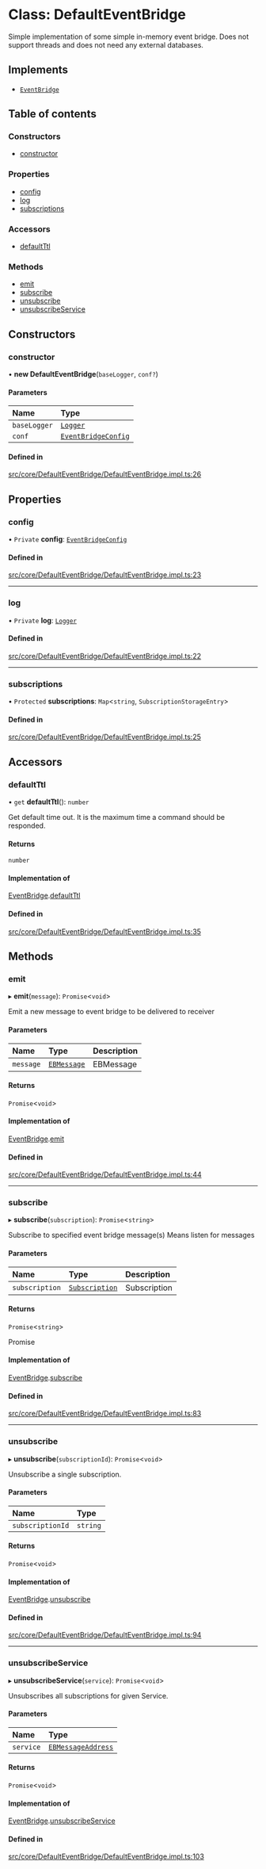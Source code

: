 # Class: DefaultEventBridge

Simple implementation of some simple in-memory event bridge.
Does not support threads and does not need any external databases.

## Implements

- [`EventBridge`](../interfaces/EventBridge.md)

## Table of contents

### Constructors

- [constructor](DefaultEventBridge.md#constructor)

### Properties

- [config](DefaultEventBridge.md#config)
- [log](DefaultEventBridge.md#log)
- [subscriptions](DefaultEventBridge.md#subscriptions)

### Accessors

- [defaultTtl](DefaultEventBridge.md#defaultttl)

### Methods

- [emit](DefaultEventBridge.md#emit)
- [subscribe](DefaultEventBridge.md#subscribe)
- [unsubscribe](DefaultEventBridge.md#unsubscribe)
- [unsubscribeService](DefaultEventBridge.md#unsubscribeservice)

## Constructors

### constructor

• **new DefaultEventBridge**(`baseLogger`, `conf?`)

#### Parameters

| Name | Type |
| :------ | :------ |
| `baseLogger` | [`Logger`](../modules.md#logger) |
| `conf` | [`EventBridgeConfig`](../modules.md#eventbridgeconfig) |

#### Defined in

[src/core/DefaultEventBridge/DefaultEventBridge.impl.ts:26](https://github.com/sebastianwessel/purista/blob/1a178c8/src/core/DefaultEventBridge/DefaultEventBridge.impl.ts#L26)

## Properties

### config

• `Private` **config**: [`EventBridgeConfig`](../modules.md#eventbridgeconfig)

#### Defined in

[src/core/DefaultEventBridge/DefaultEventBridge.impl.ts:23](https://github.com/sebastianwessel/purista/blob/1a178c8/src/core/DefaultEventBridge/DefaultEventBridge.impl.ts#L23)

___

### log

• `Private` **log**: [`Logger`](../modules.md#logger)

#### Defined in

[src/core/DefaultEventBridge/DefaultEventBridge.impl.ts:22](https://github.com/sebastianwessel/purista/blob/1a178c8/src/core/DefaultEventBridge/DefaultEventBridge.impl.ts#L22)

___

### subscriptions

• `Protected` **subscriptions**: `Map`<`string`, `SubscriptionStorageEntry`\>

#### Defined in

[src/core/DefaultEventBridge/DefaultEventBridge.impl.ts:25](https://github.com/sebastianwessel/purista/blob/1a178c8/src/core/DefaultEventBridge/DefaultEventBridge.impl.ts#L25)

## Accessors

### defaultTtl

• `get` **defaultTtl**(): `number`

Get default time out.
It is the maximum time a command should be responded.

#### Returns

`number`

#### Implementation of

[EventBridge](../interfaces/EventBridge.md).[defaultTtl](../interfaces/EventBridge.md#defaultttl)

#### Defined in

[src/core/DefaultEventBridge/DefaultEventBridge.impl.ts:35](https://github.com/sebastianwessel/purista/blob/1a178c8/src/core/DefaultEventBridge/DefaultEventBridge.impl.ts#L35)

## Methods

### emit

▸ **emit**(`message`): `Promise`<`void`\>

Emit a new message to event bridge to be delivered to receiver

#### Parameters

| Name | Type | Description |
| :------ | :------ | :------ |
| `message` | [`EBMessage`](../modules.md#ebmessage) | EBMessage |

#### Returns

`Promise`<`void`\>

#### Implementation of

[EventBridge](../interfaces/EventBridge.md).[emit](../interfaces/EventBridge.md#emit)

#### Defined in

[src/core/DefaultEventBridge/DefaultEventBridge.impl.ts:44](https://github.com/sebastianwessel/purista/blob/1a178c8/src/core/DefaultEventBridge/DefaultEventBridge.impl.ts#L44)

___

### subscribe

▸ **subscribe**(`subscription`): `Promise`<`string`\>

Subscribe to specified event bridge message(s)
Means listen for messages

#### Parameters

| Name | Type | Description |
| :------ | :------ | :------ |
| `subscription` | [`Subscription`](../modules.md#subscription) | Subscription |

#### Returns

`Promise`<`string`\>

Promise<SubscriptionId>

#### Implementation of

[EventBridge](../interfaces/EventBridge.md).[subscribe](../interfaces/EventBridge.md#subscribe)

#### Defined in

[src/core/DefaultEventBridge/DefaultEventBridge.impl.ts:83](https://github.com/sebastianwessel/purista/blob/1a178c8/src/core/DefaultEventBridge/DefaultEventBridge.impl.ts#L83)

___

### unsubscribe

▸ **unsubscribe**(`subscriptionId`): `Promise`<`void`\>

Unsubscribe a single subscription.

#### Parameters

| Name | Type |
| :------ | :------ |
| `subscriptionId` | `string` |

#### Returns

`Promise`<`void`\>

#### Implementation of

[EventBridge](../interfaces/EventBridge.md).[unsubscribe](../interfaces/EventBridge.md#unsubscribe)

#### Defined in

[src/core/DefaultEventBridge/DefaultEventBridge.impl.ts:94](https://github.com/sebastianwessel/purista/blob/1a178c8/src/core/DefaultEventBridge/DefaultEventBridge.impl.ts#L94)

___

### unsubscribeService

▸ **unsubscribeService**(`service`): `Promise`<`void`\>

Unsubscribes all subscriptions for given Service.

#### Parameters

| Name | Type |
| :------ | :------ |
| `service` | [`EBMessageAddress`](../modules.md#ebmessageaddress) |

#### Returns

`Promise`<`void`\>

#### Implementation of

[EventBridge](../interfaces/EventBridge.md).[unsubscribeService](../interfaces/EventBridge.md#unsubscribeservice)

#### Defined in

[src/core/DefaultEventBridge/DefaultEventBridge.impl.ts:103](https://github.com/sebastianwessel/purista/blob/1a178c8/src/core/DefaultEventBridge/DefaultEventBridge.impl.ts#L103)
